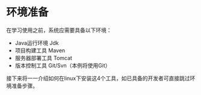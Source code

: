 # 环境准备

在学习使用之前，系统应需要具备以下环境：

- Java运行环境 Jdk
- 项目构建工具 Maven
- 服务器部署工具 Tomcat
- 版本控制工具 Git/Svn（本例将使用Git）

接下来将一一介绍如何在linux下安装这4个工具，如已具备的开发者可直接跳过环境准备步骤。

